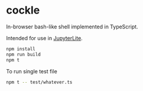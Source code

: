# cockle

In-browser bash-like shell implemented in TypeScript.

Intended for use in [JupyterLite](https://github.com/jupyterlite/jupyterlite).

```bash
npm install
npm run build
npm t
```

To run single test file
```bash
npm t -- test/whatever.ts
```
